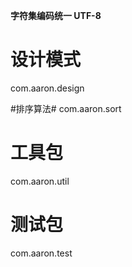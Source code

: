 **字符集编码统一 UTF-8**
# 设计模式 #
com.aaron.design

#排序算法#
com.aaron.sort

# 工具包 #
com.aaron.util

# 测试包 #
com.aaron.test

